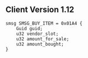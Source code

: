 ## Client Version 1.12

```rust,ignore
smsg SMSG_BUY_ITEM = 0x01A4 {
    Guid guid;    
    u32 vendor_slot;    
    u32 amount_for_sale;    
    u32 amount_bought;    
}

```
